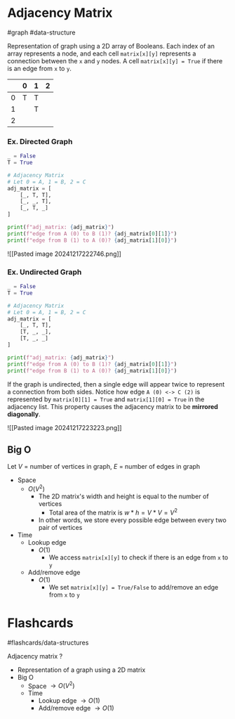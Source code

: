 # Adjacency Matrix
#graph #data-structure 

Representation of graph using a 2D array of Booleans. Each index of an array represents a node, and each cell `matrix[x][y]` represents a connection between the `x` and `y` nodes. A cell `matrix[x][y] = True` if there is an edge from `x` to `y`. 

|     | 0   | 1   | 2   |
| --- | --- | --- | --- |
| 0   | T   | T   |     |
| 1   |     | T   |     |
| 2   |     |     |     |
### **Ex.** Directed Graph
```python
_ = False
T = True

# Adjacency Matrix
# Let 0 = A, 1 = B, 2 = C
adj_matrix = [
	[_, T, T],
	[_, _, T],
	[_, T, _]
]

print(f"adj_matrix: {adj_matrix}")
print(f"edge from A (0) to B (1)? {adj_matrix[0][1]}")
print(f"edge from B (1) to A (0)? {adj_matrix[1][0]}")
```

![[Pasted image 20241217222746.png]]

### **Ex.** Undirected Graph
```python
_ = False
T = True

# Adjacency Matrix
# Let 0 = A, 1 = B, 2 = C
adj_matrix = [
	[_, T, T],
	[T, _, _],
	[T, _, _]
]

print(f"adj_matrix: {adj_matrix}")
print(f"edge from A (0) to B (1)? {adj_matrix[0][1]}")
print(f"edge from B (1) to A (0)? {adj_matrix[1][0]}")
```
If the graph is undirected, then a single edge will appear twice to represent a connection from both sides. Notice how edge `A (0) <-> C (2)` is represented by `matrix[0][1] = True` and `matrix[1][0] = True` in the adjacency list. This property causes the adjacency matrix to be **mirrored diagonally**.

![[Pasted image 20241217223223.png]]

## Big O
Let $V$ = number of vertices in graph, $E$ = number of edges in graph
- Space
	- $O(V^2)$
		- The 2D matrix's width and height is equal to the number of vertices
			- Total area of the matrix is $w * h = V * V = V^2$
		- In other words, we store every possible edge between every two pair of vertices 
- Time
	- Lookup edge
		- $O(1)$
			- We access `matrix[x][y]` to check if there is an edge from `x` to `y`
	- Add/remove edge
		- $O(1)$
			- We set `matrix[x][y] = True/False` to add/remove an edge from `x` to `y`
# Flashcards
#flashcards/data-structures 

Adjacency matrix
?
- Representation of a graph using a 2D matrix
- Big O
	- Space $\to O(V^2)$
	- Time
		- Lookup edge $\to O(1)$
		- Add/remove edge $\to O(1)$
<!--SR:!2025-01-05,3,250-->
